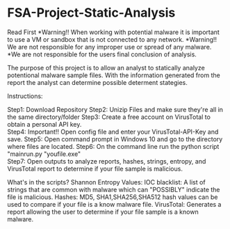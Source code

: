 # FSA-Project-Static-Analysis


Read First
*Warning!!  When working with potential malware it is important to use a VM or sandbox that is not connected to any network. 
*Warning!! We are not responsible for any improper use or spread of any malware.  
*We are not responsible for the users final conclusion of analysis.


The purpose of this project is to allow an analyst to statically analyze potentional malware sample files.  With the information generated from the report the analyst can determine possible determent stategies.

Instructions:

Step1:  Download Repository
Step2:  Unizip Files and make sure they're all in the same directory/folder
Step3:  Create a free account on VirusTotal to obtain a personal API key.  
Step4:  Important!! Open config file and enter your VirusTotal-API-Key and save.
Step5:  Open command prompt in Windows 10 and go to the directory where files are located.
Step6:  On the command line run the python script "mainrun.py "youfile.exe"  
Step7:  Open outputs to analyze reports, hashes, strings, entropy, and  VirusTotal report to determine if your file sample is malicious. 

What's in the scripts?
Shannon Entropy Values:
IOC blacklist:  A list of strings that are common with malware which can "POSSIBLY" indicate the file is malicious. 
Hashes:  MD5, SHA1,SHA256,SHA512  hash values can be used to compare if your file is a know malware file.
VirusTotal: Generates a report allowing the user to determine if your file sample is a known malware.


